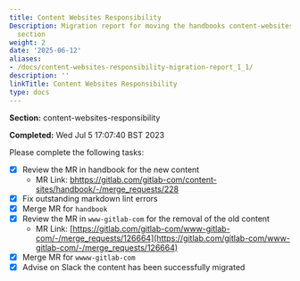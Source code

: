 ```yaml
---
title: Content Websites Responsibility
Description: Migration report for moving the handbooks content-websites-responsibility
  section
weight: 2
date: '2025-06-12'
aliases:
- /docs/content-websites-responsibility-migration-report_1_1/
description: ''
linkTitle: Content Websites Responsibility
type: docs
---
```


**Section:** content-websites-responsibility

**Completed:** Wed Jul  5 17:07:40 BST 2023

Please complete the following tasks:

- [x] Review the MR in handbook for the new content
  - MR Link: [bhttps://gitlab.com/gitlab-com/content-sites/handbook/-/merge_requests/228](bhttps://gitlab.com/gitlab-com/content-sites/handbook/-/merge_requests/228)
- [x] Fix outstanding markdown lint errors
- [x] Merge MR for `handbook`
- [x] Review the MR in `www-gitlab-com` for the removal of the old content
  - MR Link: [https://gitlab.com/gitlab-com/www-gitlab-com/-/merge_requests/126664](https://gitlab.com/gitlab-com/www-gitlab-com/-/merge_requests/126664)
- [x] Merge MR for `wwww-gitlab-com`
- [x] Advise on Slack the content has been successfully migrated

